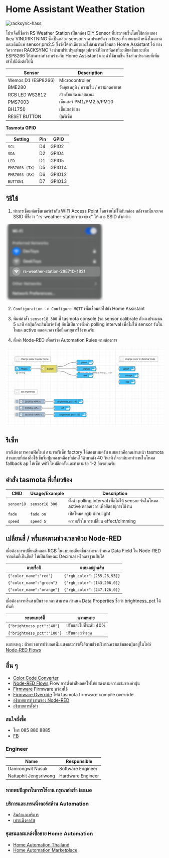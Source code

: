 # Home Assistant Weather Station

![racksync-hass](screenshot/IKEA.png)

โปรเจ็คนี้ชื่อว่า RS Weather Station เป็นกล่อง DIY Sensor ที่ประกอบขึ้นโดยใช้กล่องของ Ikea VINDRIKTNING ซึ่งเป็นกล่อง sensor ราคาประหยัดจาก Ikea ที่สวยมากตัวหนึ่งในตลาดและเดิมมีแค่ sensor pm2.5 ซึ่งวัดได้ค่าเดียวและไม่สามารถเชื่อมต่อ Home Assistant ได้ ทางวิศวกรของ RACKSYNC จึงนำมาปรับปรุงเพิ่มชุดอุปกรณ์ที่มีการวัดค่าที่ละเอียดขึ้นและเพิ่ม ESP8266 ให้สามารถทำงานร่วมกับ Home Assistant และน่าใช้มากขึ้น ซึ่งส่วนประกอบที่เพิ่มเข้าไปมีดังต่อไปนี้

| Sensor           | Description      |
|------------------|------------------|
| Wemos D1 (ESP8266)  | Microcontroller
| BME280   | วัดอุณหภูมิ / ความชื้น / ความกดอากาศ        
| RGB LED WS2812   | สำหรับแสดงผลสถานะ        
| PMS7003          | เซ็นเซอร์ PM1/PM2.5/PM10           
| BH1750           | เซ็นเซอร์แสง          
| RESET BUTTON     | ปุ่มรีเซ็ท          

**Tasmota GPIO**

| Setting          | Pin | GPIO       |
|------------------|------|------------|
| ``SCL``              | D4 | GPIO2
| ``SDA``              | D2 | GPIO4
| ``LED``              | D1 | GPIO5
| ``PMS7003 (TX)``     | D5 | GPIO14 
| ``PMS7003 (RX)``     | D6 | GPIO12
| ``BUTTON1``          | D7 | GPIO13 


## วิธีใช้ 

1. ทำการเชื่อมต่อเซ็นเซอร์เข้ากับ WIFI Access Point โดยจ่ายไฟให้กับกล่อง หลังจากนั้นจะเจอ SSID ที่ชื่อว่า "rs-weather-station-xxxxx" ให้เกาะ SSID ดังกล่าว

![racksync-fallback_ap](screenshot/fallback_ap.png)

2. ``Configuration -> Configure MQTT`` เพื่อเชื่อมต่อไปยัง Home Assistant

3. พิมพ์คำสั่ง ``sensor18 300`` ที่ tasmota console (รอ sensor calibrate ตัวเองประมาณ 5 นาที ค่าฝุ่นก็จะเริ่มโชว์ครับ)  อันนี้เป็นการตั้งค่า polling interval เพื่อไม่ให้ sensor รันในโหมด active ตลอดเวลา เพื่อยืดอายุการใช้งานครับ

4. ตั้งค่า Node-RED เพื่อสร้าง Automation Rules ตามต้องการ

![racksync-automation-flows](screenshot/node-red_flows.png)

## รีเซ็ท

กรณีต้องการคอนฟิคใหม่ สามารถรีเซ็ท factory ได้สองแบบครับ แบบแรกคือกดผ่านหน้า tasmota ส่วนแบบที่สองคือใช้เข็มจิ้มปุ่มทองเหลืองที่ซ่อนไว้ด้านหลัง 40 วินาที ก็จะกลับมาทำงานในโหมด fallback ap ให้เซ็ท wifi ใหม่อีกครั้งและทำตามข้อ 1-2 อีกรอบครับ

## คำสั่ง tasmota ที่เกี่ยวข้อง

| CMD           |  Usage/Example      | Description      |
|------------------|------------------|------------------|
| ``sensor18``              | ``sensor18 300`` | ตั้งค่า polling interval เพื่อไม่ให้ sensor รันในโหมด active ตลอดเวลา เพื่อยืดอายุการใช้งาน
| ``fade``              | ``fade on`` | เปิดโหมด rgb dim light
| ``speed``              | ``speed 5`` | ความเร็วในการเปลี่ยน effect/dimming

## เปลี่ยนสี่ / หรี่แสงตามช่วงเวลาด้วย Node-RED

เมื่อต้องการเปลี่ยนสีหลอด RGB ในแบบละเอียดขึ้นสามารถกำหนด Data Field ใน Node-RED จากเดิมที่เป็นชื่อสี ให้เป็นลักษณะ Decimal หรือเลขฐานสิบได้

| แบบชื่อสี          |  แบบเลชฐานสิบ      |
|------------------|------------------|
| ``{"color_name":"red"}``              | ``{"rgb_color":[255,26,93]}`` 
| ``{"color_name":"green"}``              | ``{"rgb_color":[143,206,0]}`` 
| ``{"color_name":"orange"}``              | ``{"rgb_color":[247,126,0]}`` 

เมื่อต้องการหรี่แสงเป็นช่วงเวลา สามารถ กำหนด Data Properties ชื่อว่า brightness_pct ได้ทันที

| พรอพเพอร์ตี้          | ความหมาย      |
|------------------|------------------|
| ``{"brightness_pct":"40"}``              | ปรับแสงไปที่ระดับ 40% 
| ``{"brightness_pct":"100"}``              | ปรับแสงสว่างสุด

หมายเหตุ : ตัวอย่างการปรับลดเพิ่มแสงและการตั้งสีตามช่วงปริมาณความเข้มของฝุ่นอยู่ในไฟล์ [Node-RED Flows](flows.json) 


## อื่น ๆ

- [Color Code Converter](https://www.color-hex.com/)
- [Node-RED Flows](flows.json) Flow การตั้งค่าสีหลอดไฟให้แสดงตามความเข้มของค่าฝุ่น
- [Firmware](bin/rs_weather_station.bin) Firmware พร้อมใช้
- [Firmware Override](user_config_override.h) ไฟล์ tasmota firmware compile override
- [อธิบายการทำงานของ Node-RED](screenshot/node-red.mp4)
- [อธิบายการตั้งค่า](screenshot/wifi-config.mov)

### สนใจสั่งซื้อ
- โทร 085 880 8885
- [FB](https://facebook.com/racksync)

### Engineer

| Name             | Responsible         |
|------------------|------------------|
| Damrongwit Nusuk | Software Engineer
| Nattaphit Jengsriwong   | Hardware Engineer


### หากพบปัญหาในการใช้งาน กรุณาส่งเข้า issue

### บริการและเทรนนิ่งคอร์สด้าน Automation 

- [สินค้าและบริการ](http://racksync.com)
- [เทรนนิ่งคอร์ส](https://www.racksync.com/products/)

### ชุมชนและแหล่งซื้อขาย Home Automation

- [Home Automation Thailand](https://www.facebook.com/groups/hathailand)
- [Home Automation Marketplace](https://www.facebook.com/groups/hatmarketplace)